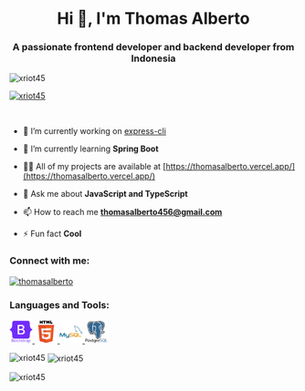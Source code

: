 <h1 align="center">Hi 👋, I'm Thomas Alberto</h1>
<h3 align="center">A passionate frontend developer and backend developer from Indonesia</h3>

<p align="left"> <img src="https://komarev.com/ghpvc/?username=xriot45&label=Profile%20views&color=0e75b6&style=flat" alt="xriot45" /> </p>

<p align="left"> <a href="https://github.com/ryo-ma/github-profile-trophy"><img src="https://github-profile-trophy.vercel.app/?username=xriot45" alt="xriot45" /></a> </p>

<p align="left"> <a href="https://twitter.com/" target="blank"><img src="https://img.shields.io/twitter/follow/?logo=twitter&style=for-the-badge" alt="" /></a> </p>

- 🔭 I’m currently working on [express-cli](https://github.com/xRiot45/express-cli)

- 🌱 I’m currently learning **Spring Boot**

- 👨‍💻 All of my projects are available at [https://thomasalberto.vercel.app/](https://thomasalberto.vercel.app/)

- 💬 Ask me about **JavaScript and TypeScript**

- 📫 How to reach me **thomasalberto456@gmail.com**

- ⚡ Fun fact **Cool**

<h3 align="left">Connect with me:</h3>
<p align="left">
<a href="https://linkedin.com/in/thomasalberto" target="blank"><img align="center" src="https://raw.githubusercontent.com/rahuldkjain/github-profile-readme-generator/master/src/images/icons/Social/linked-in-alt.svg" alt="thomasalberto" height="30" width="40" /></a>
</p>

<h3 align="left">Languages and Tools:</h3>
<p align="left"> <a href="https://getbootstrap.com" target="_blank" rel="noreferrer"> <img src="https://raw.githubusercontent.com/devicons/devicon/master/icons/bootstrap/bootstrap-plain-wordmark.svg" alt="bootstrap" width="40" height="40"/> </a> <a href="https://www.w3.org/html/" target="_blank" rel="noreferrer"> <img src="https://raw.githubusercontent.com/devicons/devicon/master/icons/html5/html5-original-wordmark.svg" alt="html5" width="40" height="40"/> </a> <a href="https://www.mysql.com/" target="_blank" rel="noreferrer"> <img src="https://raw.githubusercontent.com/devicons/devicon/master/icons/mysql/mysql-original-wordmark.svg" alt="mysql" width="40" height="40"/> </a> <a href="https://www.postgresql.org" target="_blank" rel="noreferrer"> <img src="https://raw.githubusercontent.com/devicons/devicon/master/icons/postgresql/postgresql-original-wordmark.svg" alt="postgresql" width="40" height="40"/> </a> </p>

<p><img align="left" src="https://github-readme-stats.vercel.app/api/top-langs?username=xriot45&show_icons=true&locale=en&layout=compact" alt="xriot45" /></p>

<p>&nbsp;<img align="center" src="https://github-readme-stats.vercel.app/api?username=xriot45&show_icons=true&locale=en" alt="xriot45" /></p>

<p><img align="center" src="https://github-readme-streak-stats.herokuapp.com/?user=xriot45&" alt="xriot45" /></p>
